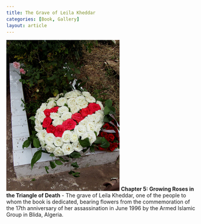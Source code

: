 ```yaml
---
title: The Grave of Leila Kheddar
categories: [Book, Gallery]
layout: article
---
```

![](/assets/img/algeria-june-2013-049.jpg) **Chapter 5: Growing Roses in the Triangle of Death** - The grave of Leila Kheddar, one of the people to whom the book is dedicated, bearing flowers from the commemoration of the 17th anniversary of her assassination in June 1996 by the Armed Islamic Group in Blida, Algeria.